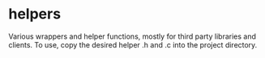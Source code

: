 # helpers

Various wrappers and helper functions, mostly for third party libraries and clients. To use, copy the desired helper .h and .c into the project directory.
